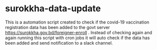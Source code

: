# surokkha-data-update
This is a automation script created to check if the covid-19 vaccination registration data has been added to the govt server https://surokkha.gov.bd/foreigner-enroll . Instead of checking again and again running this script with cron jobs  it will auto check if the data has been added and send notification to a slack channel.
